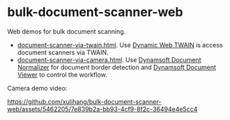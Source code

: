 # bulk-document-scanner-web

Web demos for bulk document scanning.

* [document-scanner-via-twain.html](https://tony-xlh.github.io/bulk-document-scanner-web/document-scanner-via-twain.html). Use [Dynamic Web TWAIN](https://www.dynamsoft.com/web-twain/overview/) is access document scanners via TWAIN.
* [document-scanner-via-camera.html](https://tony-xlh.github.io/bulk-document-scanner-web/document-scanner-via-camera.html). Use [Dynamsoft Document Normalizer](https://www.dynamsoft.com/document-normalizer/docs/core/introduction/) for document border detection and [Dynamsoft Document Viewer](https://www.dynamsoft.com/document-viewer/docs/introduction/index.html) to control the workflow.

Camera demo video:

https://github.com/xulihang/bulk-document-scanner-web/assets/5462205/7e839b2a-bb93-4cf9-8f2c-36494e4e5cc4

